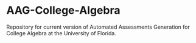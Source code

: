 # AAG-College-Algebra
Repository for current version of Automated Assessments Generation for College Algebra at the University of Florida.
